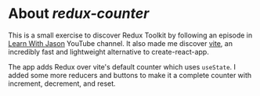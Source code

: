 # About *redux-counter*

This is a small exercise to discover Redux Toolkit by following an episode in [Learn With Jason](https://www.youtube.com/watch?v=9zySeP5vH9c) YouTube channel. It also made me discover [vite](https://vitejs.dev), an incredibly fast and lightweight alternative to create-react-app.

The app adds Redux over vite's default counter which uses ```useState```. I added some more reducers and buttons to make it a complete counter with increment, decrement, and reset.